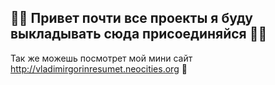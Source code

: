 👍🏻 Привет почти все проекты я буду выкладывать сюда присоединяйся 🙏🏻
-------------------------------------------------------------------
Так же можешь посмотрет мой мини сайт http://vladimirgorinresumet.neocities.org 🤗